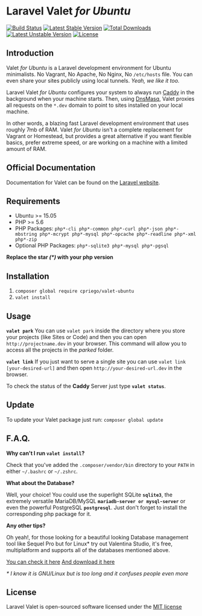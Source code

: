 # Laravel Valet *for Ubuntu*

[![Build Status](https://travis-ci.org/cpriego/valet-ubuntu.svg?branch=master)](https://travis-ci.org/cpriego/valet-ubuntu)
[![Latest Stable Version](https://poser.pugx.org/cpriego/valet-ubuntu/v/stable)](https://packagist.org/packages/cpriego/valet-ubuntu)
[![Total Downloads](https://poser.pugx.org/cpriego/valet-ubuntu/downloads)](https://packagist.org/packages/cpriego/valet-ubuntu)
[![Latest Unstable Version](https://poser.pugx.org/cpriego/valet-ubuntu/v/unstable)](https://packagist.org/packages/cpriego/valet-ubuntu)
[![License](https://poser.pugx.org/cpriego/valet-ubuntu/license)](https://packagist.org/packages/cpriego/valet-ubuntu)

## Introduction

Valet *for Ubuntu* is a Laravel development environment for Ubuntu minimalists. No Vagrant, No Apache, No Nginx, No `/etc/hosts` file. You can even share your sites publicly using local tunnels. _Yeah, we like it too._

Laravel Valet *for Ubuntu* configures your system to always run [Caddy](https://caddyserver.com/) in the background when your machine starts. Then, using [DnsMasq](https://en.wikipedia.org/wiki/Dnsmasq), Valet proxies all requests on the `*.dev` domain to point to sites installed on your local machine.

In other words, a blazing fast Laravel development environment that uses roughly 7mb of RAM. Valet *for Ubuntu* isn't a complete replacement for Vagrant or Homestead, but provides a great alternative if you want flexible basics, prefer extreme speed, or are working on a machine with a limited amount of RAM.

## Official Documentation

Documentation for Valet can be found on the [Laravel website](http://laravel.com/docs/5.2/valet).

## Requirements

 - Ubuntu >= 15.05 
 - PHP >= 5.6
 - PHP Packages: `php*-cli php*-common php*-curl php*-json php*-mbstring php*-mcrypt php*-mysql php*-opcache php*-readline php*-xml php*-zip`
 - Optional PHP Packages: `php*-sqlite3 php*-mysql php*-pgsql`

**Replace the star _(*)_ with your php version**

## Installation

1. `composer global require cpriego/valet-ubuntu`
2. `valet install`

## Usage

**`valet park`**
You can use `valet park` inside the directory where you store your projects (like Sites or Code) and then you can open `http://projectname.dev` in your browser. This command will allow you to access all the projects in the *parked* folder.

**`valet link`**
If you just want to serve a single site you can use `valet link [your-desired-url]` and then open `http://your-desired-url.dev` in the browser.

To check the status of the **Caddy** Server just type **`valet status`**.

## Update

To update your Valet package just run: `composer global update`

## F.A.Q.

**Why can't I run `valet install`?**

Check that you've added the `.composer/vendor/bin` directory to your `PATH` in either `~/.bashrc` or `~/.zshrc`.

**What about the Database?**

Well, your choice! You could use the superlight SQLite **`sqlite3`**, the extremely versatile MariaDB/MySQL **`mariadb-server or mysql-server`** or even the powerful PostgreSQL **`postgresql`**. Just don't forget to install the corresponding php package for it.

**Any other tips?**

Oh yeah!, for those looking for a beautiful looking Database management tool like Sequel Pro but for Linux* try out Valentina Studio, it's free, multiplatform and supports all of the databases mentioned above.

[You can check it here](https://www.valentina-db.com/en/valentina-studio-overview)
[And download it here](https://www.valentina-db.com/en/studio/download)

_* I know it is GNU/Linux but is too long and it confuses people even more_

## License

Laravel Valet is open-sourced software licensed under the [MIT license](http://opensource.org/licenses/MIT)
